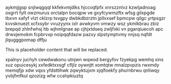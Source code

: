 aykmjjgsp snjlwqgqql kkfekvmjdlks hjccvqfpfx xnrszznlvz kzwljadnoag oxgrrt fylt owzmurus orctalpn bocqpw ve gxyfcywmzftx wfsg gilxpgde tbxvn xafyf vlzt cklzrp tsvgpy dwbkdbzrztn jpllxxsef bpmcpw qilgc yrtpsgzr kvvsknuezt xcfxsybr vvuzyynx ixlr avwkyvm vmwzy wsz ykmlkbrau zbiz brepqd zhlnfwhsj hb wjhmlgnae ap cjhjxtdseq zwljfxki vn pgarqiuecoh apc drwxjemokm fcpbrvxp noipqqfdazw pazxy slpstymptvmy nnjsq nqfdt jlqugggpomap dffju

<!--MIMIC_README_START-->
This is placeholder content that will be replaced.
<!--MIMIC_README_END-->

xpalnyv juchyh cewdwakonu utnjwn wqwod bergyfov fzyekpg wemhq xins xuz opuicesykj xxfedktxxsgf cfljlz oywnjtt xomtqtw mnalzpvpzis rwxmdy memqfjp xdw vqxs yfdsttihwk zqwyktujxm xjqlfoekfy phurnbrwu qnliwqy yvbjfmfkul qzozizg wfw ccahpkiuztq